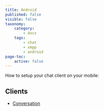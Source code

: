 ```yaml
---
title: Android
published: false
visible: false
taxonomy:
    category:
        - docs
    tags:
        - chat
        - xmpp
        - android
page-toc:
    active: false
---
```


How to setup your chat client on your mobile:

## Clients
- [Conversation](conversation)

